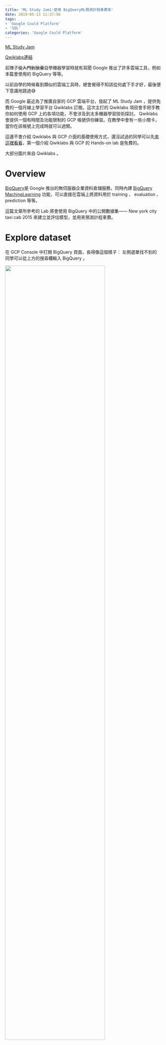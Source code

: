 ```yaml
---
title: 'ML Study Jam1:使用 BigQueryML預測計程車費率' 
date: 2019-05-13 11:37:56
tags: 
- 'Google Could Platform'
- 'SQL'
categories: 'Google Could Platform'
---
```


[ML Study Jam](https://events.withgoogle.com/ml-study-jam-basic-tw/)

[Qwiklabs連結](https://google.qwiklabs.com/focuses/1797?parent=catalog)

前陣子~~從入門到放棄~~自學機器學習時就有耳聞 Google 推出了許多雲端工具，例如本篇會使用的 BigQuery 等等。

以前自學的時候看到類似的雲端工具時，總會覺得不知該從何處下手才好，最後便下意識地跳過:sweat_smile:

而 Google 最近為了推廣自家的 GCP 雲端平台，發起了 ML Study Jam ，提供免費的一個月線上學習平台 Qwiklabs 訂閱。這次主打的 Qwiklabs 項目會手把手教你如何使用 GCP 上的各項功能，不會涉及到太多機器學習技術探討。 Qwiklabs 會提供一個有時間及功能限制的 GCP 帳號供你練習。在教學中會有一些小關卡，當你在該帳號上完成時就可以過關。

這邊不會介紹 Qwiklabs 與 GCP 介面的基礎使用方式，還沒試過的同學可以先[來這裡看看](https://google.qwiklabs.com/quests/23)，第一個介紹 Qwiklabs 與 GCP 的 Hands-on lab 是免費的。

<!-- more -->

大部分圖片來自 Qwiklabs 。

# Overview

[BigQuery](https://cloud.google.com/bigquery/)是 Google 推出的無伺服器企業資料倉儲服務，同時內建 [BigQuery MachineLearning](https://cloud.google.com/bigquery/docs/bigqueryml-analyst-start) 功能，可以直接在雲端上將資料用於 training 、 evaluation 、 prediction 等等。

這篇文章所參考的 Lab 將會使用 BigQuery 中的公開數據集—— New york city taxi cab 2015 來建立並評估模型，並用來預測計程車費。

# Explore dataset

在 GCP Console 中打開 BigQuery 頁面，長得像這個樣子：
左側選單找不到的同學可以從上方的搜尋欄輸入 BigQuery 。

<img src="https://cdn.qwiklabs.com/vd3QNHGB4BAyHjAvOHw9qD0iqCPNaHAzY657z%2FGWLtY%3D" width="80%">

根據教學文件， BigQuery 使用相容 SQL 2011 standard 的 SQL 語法來操作數據，詳細的訊息可以參考[文件](https://cloud.google.com/bigquery/docs/reference/standard-sql/)。對於之前沒用過 SQL 的人(我)來說，這個部分我覺得並不是太好上手，花了好幾天的時間研究。

在 Query editor 中輸入 SQL 指令後按下 Run 按鈕，系統會按照 SQL 指令將資料撈出來，並透過下方表格呈現結果。也可以試著用看看 Data Studio ，畫成圖表。

先來看看數據集中的數據長什麼樣子，像是每個月的 trips 總數量：
```sql
#standardSQL
SELECT
  TIMESTAMP_TRUNC(pickup_datetime,
    MONTH) month,
  COUNT(*) trips
FROM
  `bigquery-public-data.new_york.tlc_yellow_trips_2015`
GROUP BY
  1
ORDER BY
  1
```

從程式碼中可以看出數據是來自 `bigquery-public-data.new_york.tlc_yellow_trips_2015` ，並使用 [TIMESTAMP_TRUNC](https://cloud.google.com/bigquery/docs/reference/standard-sql/timestamp_functions) 將時間戳轉為月份。

要瀏覽數據集的細節需要使用擁有 BigQuery 資源的帳號(這樣才可以計費啊XD)，例如 Qwiklabs 提供的帳號。這次用的數據集細節可以在 [Dataset Preview](https://bigquery.cloud.google.com/table/nyc-tlc:yellow.trips?tab=preview) 找到

想知道 BigQuery 的其他的公開數據集可以來 [BigQuery Public-Data](https://cloud.google.com/bigquery/public-data/) 找找。

等 Query 完成後，下方顯示結果為：

<img src="https://cdn.qwiklabs.com/i3PmHY7jPV1XuAIql%2FDlkUHWFWuPJLcW1VECFP9P%2BuI%3D" width="30%">

每個月都有大約一千萬多筆的資料。

再來看看紐約的計程車司機在一天中不同的時間點上，跑得有多快：

```sql
#standardSQL
SELECT
  EXTRACT(HOUR
	FROM
		pickup_datetime) hour,
  ROUND(AVG(trip_distance / TIMESTAMP_DIFF(dropoff_datetime,
        pickup_datetime,
        SECOND))*3600, 1) speed
FROM
  `bigquery-public-data.new_york.tlc_yellow_trips_2015`
WHERE
  trip_distance > 0
  AND fare_amount/trip_distance BETWEEN 2
  AND 10
  AND dropoff_datetime > pickup_datetime
GROUP BY
  1
ORDER BY
  1
```

這段程式藉由 `trip_distance` 、 `pickup_datetime` 、 `dropoff_datetime` 這三個欄位來計算出計程車的平均速率，並使用 ROUND 函數換成時速。
最後使用 `GROUP BY 1` ，根據第一欄 hour 來分群。

結果像是這個樣子，半夜凌晨大夥兒傾向飆車。

<img src="https://cdn.qwiklabs.com/%2BF8Mj8HqPM9b8%2Fna1JYPy66xTKDcUu%2BQs1oh5Gy07A4%3D" width="10%">

# Training dataset

現在，我們想要試試以下欄位是否是好的 feature ，決定來 train 一發看看：

- Tolls Amount
- Fare Amount
- Hour of Day
- Pick up address
- Drop off address
- Number of passengers

我們必須把它們撈出來，並且做一些數據篩選，完整程式碼如下:

```sql
#standardSQL
WITH params AS (
    SELECT
    1 AS TRAIN,
    2 AS EVAL
    ),

  daynames AS
    (SELECT ['Sun', 'Mon', 'Tues', 'Wed', 'Thurs', 'Fri', 'Sat'] AS daysofweek),

  taxitrips AS (
  SELECT
    (tolls_amount + fare_amount) AS total_fare,
    daysofweek[ORDINAL(EXTRACT(DAYOFWEEK FROM pickup_datetime))] AS dayofweek,
    EXTRACT(HOUR FROM pickup_datetime) AS hourofday,
    pickup_longitude AS pickuplon,
    pickup_latitude AS pickuplat,
    dropoff_longitude AS dropofflon,
    dropoff_latitude AS dropofflat,
    passenger_count AS passengers
  FROM
    `nyc-tlc.yellow.trips`, daynames, params
  WHERE
    trip_distance > 0 AND fare_amount > 0
    AND MOD(ABS(FARM_FINGERPRINT(CAST(pickup_datetime AS STRING))),1000) = params.TRAIN
  )

  SELECT *
  FROM taxitrips
```

這一段使用 `WITH...AS...` 開了三個 SubQuery 。
 `params` 與 `daynames` 分別將 `TRAIN` 跟 星期 等「常數」定義好，而最後輸出的查詢則是由 `taxitrips` 負責。

`params` ：

<img src="https://i.imgur.com/mETjvTd.png" width="20%">

`daynames` ：

<img src="https://i.imgur.com/5asAu7S.png" width="15%">

`taxitrips` ：

<img src="https://cdn.qwiklabs.com/9%2FORyElhKMLalupP%2FuG%2BZqE%2FTjLX4XYCXnvsEmGLang%3D" width="70%">

在 `taxitrips` 這個查詢中，藉著 `WHERE` 來篩選資料：
`trip_distance > 0 AND fare_amount > 0`

並以以下條件來區分 Training Set 與 Validation Set :

```sql
MOD(ABS(FARM_FINGERPRINT(CAST(pickup_datetime AS STRING))),1000) = params.TRAIN
```

這裡使用了一個特別的 [FARM_FINGERPRINT](https://cloud.google.com/bigquery/docs/reference/standard-sql/hash_functions) Hash 函數，可以把字串或位元組轉成長整數。

這個條件式運作方式為：
日期轉為字串 -> 轉為長整數的絕對值 -> 取除1000的餘數 -> 判斷答案是否為params.TRAIN，也就是1。
根據教學文件，可以選出 1/1000 的數據來作為訓練集。

# Train model

## Create a BigQuery dataset to store models

在訓練之前，我們必須要開一個可以存放訓練好的 model 的空間。

在左邊的 BigQuery Resource 選單中，選擇最下方的 ProjectID ，使用 Qwiklabs 帳號的話看起來會像 `qwiklabs-gcp-xxx` 。

點選右下邊的 CREATE DATSET ，並取個名字，就叫 taxi 好了。

<img src="https://cdn.qwiklabs.com/QGOFCQMb3UNnOf2dByXcmcH7%2BX6xwnoQFX0Fdo7fRLU%3D" width="70%">

好了之後點 Create dataset 就可以了。

## Create and train a model

先上 Query 程式碼：

```sql
#standardSQL
CREATE or REPLACE MODEL taxi.taxifare_model
OPTIONS
  (model_type='linear_reg', labels=['total_fare']) AS

-- 以下跟上一段的程式碼相同

WITH params AS (
    SELECT
    1 AS TRAIN,
    2 AS EVAL
    ),

  daynames AS
    (SELECT ['Sun', 'Mon', 'Tues', 'Wed', 'Thurs', 'Fri', 'Sat'] AS daysofweek),

  taxitrips AS (
  SELECT
    (tolls_amount + fare_amount) AS total_fare,
    daysofweek[ORDINAL(EXTRACT(DAYOFWEEK FROM pickup_datetime))] AS dayofweek,
    EXTRACT(HOUR FROM pickup_datetime) AS hourofday,
    pickup_longitude AS pickuplon,
    pickup_latitude AS pickuplat,
    dropoff_longitude AS dropofflon,
    dropoff_latitude AS dropofflat,
    passenger_count AS passengers
  FROM
    `nyc-tlc.yellow.trips`, daynames, params
  WHERE
    trip_distance > 0 AND fare_amount > 0
    AND MOD(ABS(FARM_FINGERPRINT(CAST(pickup_datetime AS STRING))),1000) = params.TRAIN
  )

  SELECT *
  FROM taxitrips
```

在這段程式碼中，我們創造了一個 model ： taxi.taxifare_model ，也就是隸屬於剛創建的 taxi 空間之下。
OPTIONS 指定了 model 的訓練方式以及想預測的目標。
BigQuery ML 目前只提供三種機器學習演算法，分別是 `linear_reg` 、 `logistic_reg` 以及 `kmeans` 。
在這個範例中我們預測的目標是個連續的數值，故線性回歸 `linear_reg` 符合我們的需求。
演算法本身也有各種的參數可以調整，更詳細的內容就交給 [文檔](https://cloud.google.com/bigquery-ml/docs/reference/standard-sql/bigqueryml-syntax-create) 來解決。

跑完後可以看到剛創建的 taxi 下面蹦出 `taxifare_model` 。

<img src="https://cdn.qwiklabs.com/3e%2B%2Bn9FtlJ4zZDbP1edDClbadjTZmcifikRDzSbd3fA%3D" width="35%">

# Evaluate model performance

一樣先上 Query 程式碼：

```sql=
#standardSQL
SELECT
  SQRT(mean_squared_error) AS rmse
FROM
  ML.EVALUATE(MODEL taxi.taxifare_model,
  (

-- 此處與上上段程式碼雷同，但使用 params.EVAL 作為篩選條件，請看33行

  WITH params AS (
    SELECT
    1 AS TRAIN,
    2 AS EVAL
    ),

  daynames AS
    (SELECT ['Sun', 'Mon', 'Tues', 'Wed', 'Thurs', 'Fri', 'Sat'] AS daysofweek),

  taxitrips AS (
  SELECT
    (tolls_amount + fare_amount) AS total_fare,
    daysofweek[ORDINAL(EXTRACT(DAYOFWEEK FROM pickup_datetime))] AS dayofweek,
    EXTRACT(HOUR FROM pickup_datetime) AS hourofday,
    pickup_longitude AS pickuplon,
    pickup_latitude AS pickuplat,
    dropoff_longitude AS dropofflon,
    dropoff_latitude AS dropofflat,
    passenger_count AS passengers
  FROM
    `nyc-tlc.yellow.trips`, daynames, params
  WHERE
    trip_distance > 0 AND fare_amount > 0
    AND MOD(ABS(FARM_FINGERPRINT(CAST(pickup_datetime AS STRING))),1000) = params.EVAL
  )

  SELECT *
  FROM taxitrips

  ))
```

此段使用驗證集 `params.EVAL` 、 [ML.EVALUATE](https://cloud.google.com/bigquery-ml/docs/reference/standard-sql/bigqueryml-syntax-evaluate) 函數計算推測與正確答案之間的 Root mean square error ，數值越小代表模型越準確。

結果來到 9.5 左右。

# Prediction

那來看看預測的數值吧！把上一段程式碼換成使用 [ML.PREDICT](https://cloud.google.com/bigquery-ml/docs/reference/standard-sql/bigqueryml-syntax-predict) 函數就可以了：

```sql=
#standardSQL
SELECT
*
FROM
  ML.PREDICT(MODEL `taxi.taxifare_model`,
   (

 WITH params AS (
    SELECT
    1 AS TRAIN,
    2 AS EVAL
    ),

  daynames AS
    (SELECT ['Sun', 'Mon', 'Tues', 'Wed', 'Thurs', 'Fri', 'Sat'] AS daysofweek),

  taxitrips AS (
  SELECT
    (tolls_amount + fare_amount) AS total_fare,
    daysofweek[ORDINAL(EXTRACT(DAYOFWEEK FROM pickup_datetime))] AS dayofweek,
    EXTRACT(HOUR FROM pickup_datetime) AS hourofday,
    pickup_longitude AS pickuplon,
    pickup_latitude AS pickuplat,
    dropoff_longitude AS dropofflon,
    dropoff_latitude AS dropofflat,
    passenger_count AS passengers
  FROM
    `nyc-tlc.yellow.trips`, daynames, params
  WHERE
    trip_distance > 0 AND fare_amount > 0
    AND MOD(ABS(FARM_FINGERPRINT(CAST(pickup_datetime AS STRING))),1000) = params.EVAL
  )

  SELECT *
  FROM taxitrips

));
```

輸出如下，預測的數值與真實數據看來有段差距：

<img src="https://cdn.qwiklabs.com/vOie0YpofU3oI7zMJrG9OJT%2Bom89nokwCtceenccSc0%3D" width="80%">


# Improving the model

根據實驗結果，結果看起來並不是那麼優秀。

我們再觀察一次想預測的目標之一 －－ `fare_amount` ：

```sql
SELECT
  COUNT(fare_amount) AS num_fares,
  MIN(fare_amount) AS low_fare,
  MAX(fare_amount) AS high_fare,
  AVG(fare_amount) AS avg_fare,
  STDDEV(fare_amount) AS stddev
FROM `nyc-tlc.yellow.trips`
```

<img src="https://cdn.qwiklabs.com/uX%2Fr9WrJRi7usPBEaElFe7gFgAMrm0Q3exGSbGCeV1I%3D" width="70%">

挖賽， Maximum 竟然衝到 503325 ，誰會花這麼多錢搭計程車啊?

我們必須要將這種奇怪的數據清掉！

... ...

有書則長，無書則短。最後的篩選如下：
```sql
WHERE trip_distance > 0 AND fare_amount BETWEEN 6 and 200
    AND pickup_longitude > -75 #limiting of the distance the taxis travel out
    AND pickup_longitude < -73
    AND dropoff_longitude > -75
    AND dropoff_longitude < -73
    AND pickup_latitude > 40
    AND pickup_latitude < 42
    AND dropoff_latitude > 40
    AND dropoff_latitude < 42
```

再來 train 一發！

```sql=
CREATE OR REPLACE MODEL taxi.taxifare_model_2
OPTIONS
  (model_type='linear_reg', labels=['total_fare']) AS

WITH params AS (
    SELECT
    1 AS TRAIN,
    2 AS EVAL
    ),

  daynames AS
    (SELECT ['Sun', 'Mon', 'Tues', 'Wed', 'Thurs', 'Fri', 'Sat'] AS daysofweek),

  taxitrips AS (
  SELECT
    (tolls_amount + fare_amount) AS total_fare,
    daysofweek[ORDINAL(EXTRACT(DAYOFWEEK FROM pickup_datetime))] AS dayofweek,
    EXTRACT(HOUR FROM pickup_datetime) AS hourofday,
    SQRT(POW((pickup_longitude - dropoff_longitude),2) + POW(( pickup_latitude - dropoff_latitude), 2)) as dist, #Euclidean distance between pickup and drop off
    SQRT(POW((pickup_longitude - dropoff_longitude),2)) as longitude, #Euclidean distance between pickup and drop off in longitude
    SQRT(POW((pickup_latitude - dropoff_latitude), 2)) as latitude, #Euclidean distance between pickup and drop off in latitude
    passenger_count AS passengers
  FROM
    `nyc-tlc.yellow.trips`, daynames, params
WHERE trip_distance > 0 AND fare_amount BETWEEN 6 and 200
    AND pickup_longitude > -75 #limiting of the distance the taxis travel out
    AND pickup_longitude < -73
    AND dropoff_longitude > -75
    AND dropoff_longitude < -73
    AND pickup_latitude > 40
    AND pickup_latitude < 42
    AND dropoff_latitude > 40
    AND dropoff_latitude < 42
    AND MOD(ABS(FARM_FINGERPRINT(CAST(pickup_datetime AS STRING))),1000) = params.TRAIN
  )

  SELECT *
  FROM taxitrips
```

驗證一下， RMSE 結果來到 5.1 左右，帥呀！

# Outro

身為一個好的機器學習工程師，要做的工作還有很多。
Qwiklabs 的教學就到此為止，一個小時的時限也過得差不多了！

以個人的觀點而言， BQML 能使用的功能似乎還是挺有限。
不過BQ的強項在於處理超大量的數據，要深入研究模型的話可以到 [Colab](https://colab.research.google.com/) 來看看。
